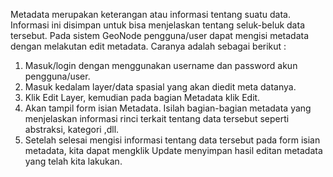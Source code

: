 Metadata merupakan keterangan atau informasi tentang suatu data. Informasi ini disimpan untuk bisa menjelaskan tentang seluk-beluk data tersebut. Pada sistem GeoNode pengguna/user dapat mengisi metadata dengan melakutan edit metadata. Caranya adalah sebagai berikut :
1. Masuk/login dengan menggunakan username dan password akun pengguna/user.
2. Masuk kedalam layer/data spasial yang akan diedit meta datanya.
3. Klik Edit Layer, kemudian pada bagian Metadata klik Edit.
4. Akan tampil form isian Metadata. Isilah bagian-bagian metadata yang menjelaskan informasi rinci terkait tentang data tersebut seperti abstraksi, kategori ,dll.
5. Setelah selesai mengisi informasi tentang data tersebut pada form isian metadata, kita dapat mengklik Update menyimpan hasil editan metadata yang telah kita lakukan.